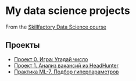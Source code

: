 # My data science projects
From the [Skillfactory Data Science course](https://skillfactory.ru/data-scientist)

## Проекты

* [Проект 0. Игра: Угадай число](https://github.com/al-math/sf_data_science/tree/main/project_0)
* [Проект 1. Анализ вакансий из HeadHunter](https://github.com/al-math/sf_data_science/tree/main/project_1)
* [Практика ML-7. Подбор гиперпараметров](https://github.com/al-math/sf_data_science/tree/main/ml7_optimization)
